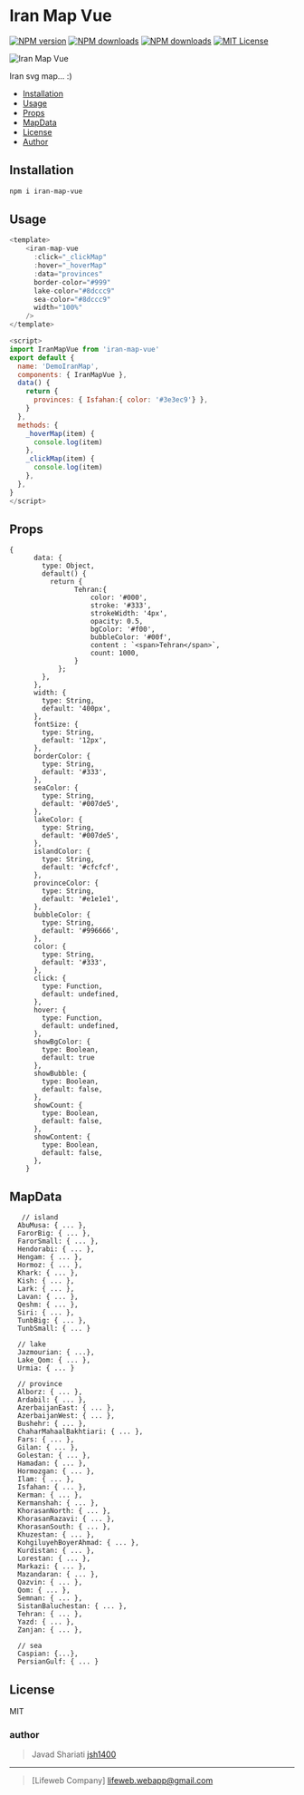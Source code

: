 # Iran Map Vue

[![NPM version][npm-version-image]][npm-url] [![NPM downloads][npm-downloads-size-image]][npm-url] [![NPM downloads][npm-downloads-image]][downloads-url] [![MIT License][license-image]][license-url]


![Iran Map Vue](https://unpkg.com/iran-map-vue@1.0.2/iran-map-vue.gif)

Iran svg map... :)

* [Installation](#installation)
* [Usage](#usage)
* [Props](#props)
* [MapData](#mapdata)
* [License](#license)
* [Author](#author)

## Installation

```bash
npm i iran-map-vue
```


## Usage
```js
<template>
    <iran-map-vue
      :click="_clickMap"
      :hover="_hoverMap"
      :data="provinces"
      border-color="#999"
      lake-color="#8dccc9"
      sea-color="#8dccc9"
      width="100%"
    />
</template>

<script>
import IranMapVue from 'iran-map-vue'
export default {
  name: 'DemoIranMap',
  components: { IranMapVue },
  data() {
    return {
      provinces: { Isfahan:{ color: '#3e3ec9'} },
    }
  },
  methods: {
    _hoverMap(item) {
      console.log(item)
    },
    _clickMap(item) {
      console.log(item)
    },
  },
}
</script>
```



## Props
```
{
      data: {
        type: Object,
        default() {
          return {
                Tehran:{
                    color: '#000',
                    stroke: '#333',
                    strokeWidth: '4px',
                    opacity: 0.5,
                    bgColor: '#f00',
                    bubbleColor: '#00f',
                    content : `<span>Tehran</span>`,
                    count: 1000,
                }
            };
        },
      },
      width: {
        type: String,
        default: '400px',
      },
      fontSize: {
        type: String,
        default: '12px',
      },
      borderColor: {
        type: String,
        default: '#333',
      },
      seaColor: {
        type: String,
        default: '#007de5',
      },
      lakeColor: {
        type: String,
        default: '#007de5',
      },
      islandColor: {
        type: String,
        default: '#cfcfcf',
      },
      provinceColor: {
        type: String,
        default: '#e1e1e1',
      },
      bubbleColor: {
        type: String,
        default: '#996666',
      },
      color: {
        type: String,
        default: '#333',
      },
      click: {
        type: Function,
        default: undefined,
      },
      hover: {
        type: Function,
        default: undefined,
      },
      showBgColor: {
        type: Boolean,
        default: true
      },
      showBubble: {
        type: Boolean,
        default: false,
      },
      showCount: {
        type: Boolean,
        default: false,
      },
      showContent: {
        type: Boolean,
        default: false,
      },
    }
```




## MapData 
```shell script
   // island
  AbuMusa: { ... },
  FarorBig: { ... },
  FarorSmall: { ... },
  Hendorabi: { ... },
  Hengam: { ... },
  Hormoz: { ... },
  Khark: { ... },
  Kish: { ... },
  Lark: { ... },
  Lavan: { ... },
  Qeshm: { ... },
  Siri: { ... },
  TunbBig: { ... },
  TunbSmall: { ... }

  // lake
  Jazmourian: { ...},
  Lake_Qom: { ... },
  Urmia: { ... }

  // province
  Alborz: { ... },
  Ardabil: { ... },
  AzerbaijanEast: { ... },
  AzerbaijanWest: { ... },
  Bushehr: { ... },
  ChaharMahaalBakhtiari: { ... },
  Fars: { ... },
  Gilan: { ... },
  Golestan: { ... },
  Hamadan: { ... },
  Hormozgan: { ... },
  Ilam: { ... },
  Isfahan: { ... },
  Kerman: { ... },
  Kermanshah: { ... },
  KhorasanNorth: { ... },
  KhorasanRazavi: { ... },
  KhorasanSouth: { ... },
  Khuzestan: { ... },
  KohgiluyehBoyerAhmad: { ... },
  Kurdistan: { ... },
  Lorestan: { ... },
  Markazi: { ... },
  Mazandaran: { ... },
  Qazvin: { ... },
  Qom: { ... },
  Semnan: { ... },
  SistanBaluchestan: { ... },
  Tehran: { ... },
  Yazd: { ... },
  Zanjan: { ... },

  // sea
  Caspian: {...},
  PersianGulf: { ... }

```


## License

MIT



### author
> Javad Shariati [jsh1400](https://www.npmjs.com/~jsh1400)

---
> [Lifeweb Company] <lifeweb.webapp@gmail.com>


[license-image]: http://img.shields.io/npm/l/iran-map-vue.svg?style=flat
[license-url]: LICENSE

[npm-url]: https://npmjs.org/package/iran-map-vue
[npm-version-image]: http://img.shields.io/npm/v/iran-map-vue.svg?style=flat
[npm-downloads-image]: http://img.shields.io/npm/dm/iran-map-vue.svg?style=flat
[npm-downloads-size-image]: https://img.shields.io/bundlephobia/minzip/iran-map-vue.svg?style=flat
[downloads-url]: https://npmcharts.com/compare/iran-map-vue?minimal=true


